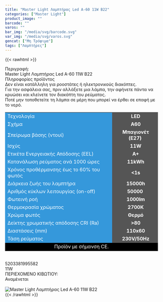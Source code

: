 ```yaml
---
title: "Master Light Λαμπτήρας Led A-60 11W B22"
categories: ["Master Light"]
product_image: ""
barcode: ""
varos: ""
bar_img: "/media/svg/barcode.svg"
var_img: "/media/svg/varos.svg"
gencat: ["Μη Τρόφιμα"]
tags: ["Λαμπτήρες"]
---
```

{{< rawhtml >}}

<div class="sload390"><div class="product"><div id="sistatika">Περιγραφή:</div><div class="alltext">Master Light Λαμπτήρας Led A-60 11W B22</div><div id="loipa">Πληροφορίες προϊόντος</div><div class="alltext">Δεν είναι κατάλληλη για ροοστάτες ή ηλεκτρονικούς διακόπτες.<br>Για την ασφάλεια σας, πριν αλλάξετε μια λάμπα, την αφήνετε πάντα να κρυώσει και κλείνετε τον διακόπτη του ρεύματος.<br>Ποτέ μην τοποθετείτε τη λάμπα σε μέρη που μπορεί να έρθει σε επαφή με το νερό.</div><div class="tabout"><table id="diatable"><tbody><tr><td style="background-color:#3598db"><span style="color:#fff">Τεχνολογία</span></td><td style="text-align:center;background-color:#555"><span style="color:#fff"><strong>&nbsp;LED</strong></span></td></tr><tr><td style="background-color:#3598db"><span style="color:#fff">Σχήμα</span></td><td style="text-align:center;background-color:#555"><span style="color:#fff"><strong>&nbsp;Α60</strong></span></td></tr><tr><td style="background-color:#3598db"><span style="color:#fff">Σπείρωμα βάσης (ντουί)</span></td><td style="text-align:center;background-color:#555"><span style="color:#fff"><strong>&nbsp;Μπαγιονέτ (E27)</strong></span></td></tr><tr><td style="background-color:#3598db"><span style="color:#fff">Ισχύς</span></td><td style="text-align:center;background-color:#555"><span style="color:#fff"><strong>&nbsp;11W</strong></span></td></tr><tr><td style="background-color:#3598db"><span style="color:#fff">Ετικέτα Ενεργειακής Απόδοσης (EEL)</span></td><td style="text-align:center;background-color:#555"><span style="color:#fff"><strong>&nbsp;A+</strong></span></td></tr><tr><td style="background-color:#3598db"><span style="color:#fff">Κατανάλωση ρεύματος ανά 1000 ώρες</span></td><td style="text-align:center;background-color:#555"><span style="color:#fff"><strong>&nbsp;11kWh</strong></span></td></tr><tr><td style="background-color:#3598db"><span style="color:#fff">Χρόνος προθέρμανσης έως το 60% του φωτός</span></td><td style="text-align:center;background-color:#555"><span style="color:#fff"><strong>&nbsp;&lt;1s</strong></span></td></tr><tr><td style="background-color:#3598db"><span style="color:#fff">Διάρκεια ζωής του λαμπτήρα</span></td><td style="text-align:center;background-color:#555"><span style="color:#fff"><strong>&nbsp;15000h</strong></span></td></tr><tr><td style="background-color:#3598db"><span style="color:#fff">Αριθμός κύκλων λειτουργίας (on-off)</span></td><td style="text-align:center;background-color:#555"><span style="color:#fff"><strong>50000</strong></span></td></tr><tr><td style="background-color:#3598db"><span style="color:#fff">Φωτεινή ροή</span></td><td style="text-align:center;background-color:#555"><span style="color:#fff"><strong>&nbsp;1000lm</strong></span></td></tr><tr><td style="background-color:#3598db"><span style="color:#fff">Θερμοκρασία χρώματος</span></td><td style="text-align:center;background-color:#555"><span style="color:#fff"><strong>&nbsp;2700K</strong></span></td></tr><tr><td style="background-color:#3598db"><span style="color:#fff">Χρώμα φωτός</span></td><td style="text-align:center;background-color:#555"><span style="color:#fff"><strong>&nbsp;Θερμό</strong></span></td></tr><tr><td style="background-color:#3598db"><span style="color:#fff">Δείκτης χρωματικής απόδοσης CRI (Ra)</span></td><td style="text-align:center;background-color:#555"><span style="color:#fff"><strong>&nbsp;&gt;80</strong></span></td></tr><tr><td style="background-color:#3598db"><span style="color:#fff">Διαστάσεις (mm)</span></td><td style="text-align:center;background-color:#555"><span style="color:#fff"><strong>&nbsp;110x60</strong></span></td></tr><tr><td style="background-color:#3598db"><span style="color:#fff">Τάση ρεύματος</span></td><td style="text-align:center;background-color:#555"><span style="color:#fff"><strong>&nbsp;230V/50Hz</strong></span></td></tr><tr><td style="background-color:#000;text-align:center" colspan="2"><span style="color:#fff">Προϊόν με σήμανση CE.</span></td></tr></tbody></table></div><br><div id="barcode"><div id="barimage1"></div><span id="bartext">5203381995582</span></div><div id="varos"><div id="powerimage"></div><span id="varostext">11W</span></div><div id="kivotio">ΠΕΡΙΕΧΟΜΕΝΟ ΚΙΒΩΤΙΟΥ:&nbsp;<br>Αναμένεται</div><br><div class="pimg"><img title="Master Light Λαμπτήρας Led A-60 11W B22" src="/media/images/master-light-lampthras-led-a-60-11w-b22.jpg" alt="Master Light Λαμπτήρας Led A-60 11W B22"></div></div></div>
{{< /rawhtml >}}


